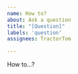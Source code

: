 ```yaml
---
name: How to?
about: Ask a question
title: "[Question]"
labels: 'question'
assignees: TractorTom

---
```


How to...?
